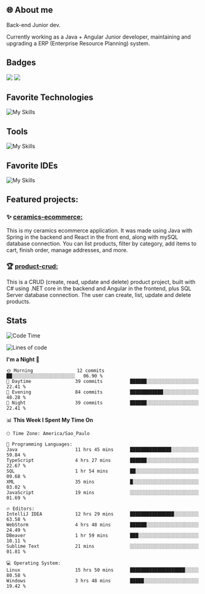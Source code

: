 ## 🌐 About me
Back-end Junior dev.

Currently working as a Java + Angular Junior developer, maintaining and upgrading a ERP (Enterprise Resource Planning) system.


## Badges

<div style="display: inline_block">
  <a href="https://www.credly.com/badges/bc4739f2-3a6a-4965-9292-0904b55d9652/public_url"><img src="https://github.com/user-attachments/assets/0c2e9028-389c-426c-b849-4bd29abbc0cb"></img></a>
  <a href=https://www.credly.com/badges/b0f4b2f6-34ec-4c0b-880f-cde76b902026/public_url"><img src="https://github.com/user-attachments/assets/07231ffe-f6b7-424a-bcc4-543fa6b2d97f"></img></a>
</div>

## Favorite Technologies

![My Skills](https://go-skill-icons.vercel.app/api/icons?i=java,spring,react,angular,typescript,javascript,cs,dotnet&perline=4&titles=true)

## Tools

![My Skills](https://go-skill-icons.vercel.app/api/icons?i=aws,gitlab,git,docker&perline=4&titles=true)

## Favorite IDEs

![My Skills](https://go-skill-icons.vercel.app/api/icons?i=idea,webstorm&perline=3&titles=true)

## Featured projects: 

### :sparkles: [ceramics-ecommerce:](https://github.com/marianarossi/ceramics-ecommerce-API)
This is my ceramics ecommerce application. It was made using Java with Spring in the backend and React in the front end, along with mySQL database connection. You can list products, filter by category, add items to cart, finish order, manage addresses, and more.

### :trophy: [product-crud:](https://github.com/marianarossi/.netCore-product-webAPI)
This is a CRUD (create, read, update and delete) product project, built with C# using .NET core in the backend and Angular in the frontend, plus SQL Server database connection. The user can create, list, update and delete products. 


## Stats

<!--START_SECTION:waka-->
![Code Time](http://img.shields.io/badge/Code%20Time-191%20hrs%2028%20mins-blue)

![Lines of code](https://img.shields.io/badge/From%20Hello%20World%20I%27ve%20Written-40.9%20thousand%20lines%20of%20code-blue)

**I'm a Night 🦉** 

```text
🌞 Morning                12 commits          ██░░░░░░░░░░░░░░░░░░░░░░░   06.90 % 
🌆 Daytime                39 commits          ██████░░░░░░░░░░░░░░░░░░░   22.41 % 
🌃 Evening                84 commits          ████████████░░░░░░░░░░░░░   48.28 % 
🌙 Night                  39 commits          ██████░░░░░░░░░░░░░░░░░░░   22.41 % 
```


📊 **This Week I Spent My Time On** 

```text
🕑︎ Time Zone: America/Sao_Paulo

💬 Programming Languages: 
Java                     11 hrs 45 mins      ███████████████░░░░░░░░░░   59.84 % 
TypeScript               4 hrs 27 mins       ██████░░░░░░░░░░░░░░░░░░░   22.67 % 
SQL                      1 hr 54 mins        ██░░░░░░░░░░░░░░░░░░░░░░░   09.68 % 
XML                      35 mins             █░░░░░░░░░░░░░░░░░░░░░░░░   03.02 % 
JavaScript               19 mins             ░░░░░░░░░░░░░░░░░░░░░░░░░   01.69 % 

🔥 Editors: 
IntelliJ IDEA            12 hrs 29 mins      ████████████████░░░░░░░░░   63.58 % 
WebStorm                 4 hrs 48 mins       ██████░░░░░░░░░░░░░░░░░░░   24.49 % 
DBeaver                  1 hr 59 mins        ███░░░░░░░░░░░░░░░░░░░░░░   10.11 % 
Sublime Text             21 mins             ░░░░░░░░░░░░░░░░░░░░░░░░░   01.81 % 

💻 Operating System: 
Linux                    15 hrs 50 mins      ████████████████████░░░░░   80.58 % 
Windows                  3 hrs 48 mins       █████░░░░░░░░░░░░░░░░░░░░   19.42 % 
```


<!--END_SECTION:waka-->
